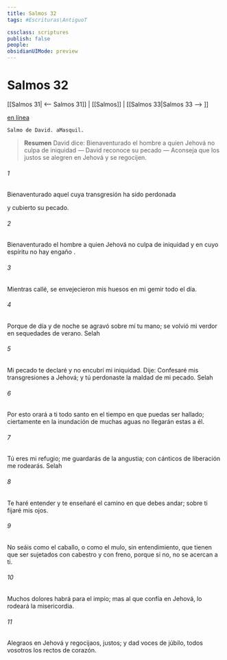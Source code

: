```yaml
---
title: Salmos 32
tags: #Escrituras\AntiguoT

cssclass: scriptures
publish: false
people:
obsidianUIMode: preview
---
```


# Salmos 32
[[Salmos 31| <-- Salmos 31]] | [[Salmos]] | [[Salmos 33|Salmos 33 --> ]]

[en línea](https://churchofjesuschrist.org/study/scriptures/ot/ps/32?lang=spa)

```
Salmo de David. aMasquil.
```

> __Resumen__
David dice: Bienaventurado el hombre a quien Jehová no culpa de iniquidad — David reconoce su pecado — Aconseja que los justos se alegren en Jehová y se regocijen.

###### 1 
Bienaventurado
 aquel cuya 
transgresión
 ha sido 
perdonada
 
y
 cubierto su pecado.

###### 2 
Bienaventurado el hombre a quien Jehová no culpa de iniquidad
y en cuyo espíritu no hay 
engaño
.

###### 3 
Mientras callé, se envejecieron mis huesos
en mi gemir todo el día.

###### 4 
Porque de día y de noche se agravó sobre mí tu mano;
se volvió mi 
verdor
 en sequedades de verano. 
Selah

###### 5 
Mi pecado te declaré y no encubrí mi iniquidad.
Dije: 
Confesaré
 mis transgresiones a Jehová;
y tú perdonaste la maldad de mi pecado. 
Selah

###### 6 
Por esto orará a ti todo 
santo
 en el tiempo en que puedas ser hallado;
ciertamente en la inundación de muchas aguas no llegarán estas a él.

###### 7 
Tú eres mi refugio; me guardarás de la angustia;
con cánticos de liberación me rodearás. 
Selah

###### 8 
Te haré entender y te 
enseñaré
 el camino en que debes andar;
sobre ti fijaré mis ojos.

###### 9 
No seáis como el caballo, o como el mulo, sin entendimiento,
que tienen que ser sujetados con cabestro y con freno,
porque si no, no se acercan a ti.

###### 10 
Muchos 
dolores
 habrá para el impío;
mas al que confía en Jehová, lo rodeará la misericordia.

###### 11 
Alegraos en Jehová y regocijaos, justos;
y dad voces de júbilo, todos vosotros los rectos de corazón.

